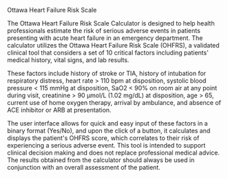 Ottawa Heart Failure Risk Scale

The Ottawa Heart Failure Risk Scale Calculator is designed to help health professionals estimate the risk of serious adverse events in patients presenting with acute heart failure in an emergency department. The calculator utilizes the Ottawa Heart Failure Risk Scale (OHFRS), a validated clinical tool that considers a set of 10 critical factors including patients' medical history, vital signs, and lab results.

These factors include history of stroke or TIA, history of intubation for respiratory distress, heart rate > 110 bpm at disposition, systolic blood pressure < 115 mmHg at disposition, SaO2 < 90% on room air at any point during visit, creatinine > 90 μmol/L (1.02 mg/dL) at disposition, age > 65, current use of home oxygen therapy, arrival by ambulance, and absence of ACE inhibitor or ARB at presentation.

The user interface allows for quick and easy input of these factors in a binary format (Yes/No), and upon the click of a button, it calculates and displays the patient's OHFRS score, which correlates to their risk of experiencing a serious adverse event. This tool is intended to support clinical decision making and does not replace professional medical advice. The results obtained from the calculator should always be used in conjunction with an overall assessment of the patient.
